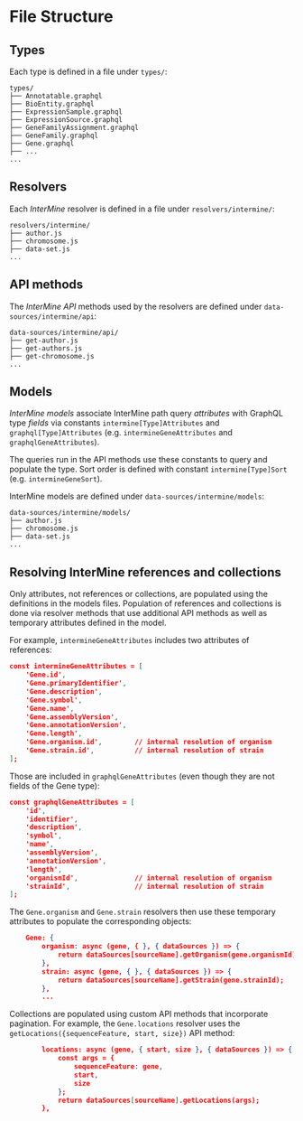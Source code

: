 # File Structure #

## Types
Each type is defined in a file under `types/`:
```
types/
├── Annotatable.graphql
├── BioEntity.graphql
├── ExpressionSample.graphql
├── ExpressionSource.graphql
├── GeneFamilyAssignment.graphql
├── GeneFamily.graphql
├── Gene.graphql
├── ...
...
```

## Resolvers
Each *InterMine* resolver is defined in a file under `resolvers/intermine/`:
```
resolvers/intermine/
├── author.js
├── chromosome.js
├── data-set.js
...
```

## API methods
The *InterMine API* methods used by the resolvers are defined under `data-sources/intermine/api`:
```
data-sources/intermine/api/
├── get-author.js
├── get-authors.js
├── get-chromosome.js
...
```

## Models
*InterMine models* associate InterMine path query *attributes* with GraphQL type *fields* via constants `intermine[Type]Attributes` and `graphql[Type]Attributes` 
(e.g. `intermineGeneAttributes` and `graphqlGeneAttributes`).

The queries run in the API methods use these constants to query and populate the type. Sort order is defined with constant `intermine[Type]Sort` (e.g. `intermineGeneSort`).

InterMine models are defined under `data-sources/intermine/models`:
```
data-sources/intermine/models/
├── author.js
├── chromosome.js
├── data-set.js
...
```

## Resolving InterMine references and collections
Only attributes, not references or collections, are populated using the definitions in the models files. Population of references and collections
is done via resolver methods that use additional API methods as well as temporary attributes defined in the model.

For example, `intermineGeneAttributes` includes two attributes of references:
```json
const intermineGeneAttributes = [
    'Gene.id',
    'Gene.primaryIdentifier',
    'Gene.description',
    'Gene.symbol',
    'Gene.name',
    'Gene.assemblyVersion',
    'Gene.annotationVersion',
    'Gene.length',
    'Gene.organism.id',        // internal resolution of organism
    'Gene.strain.id',          // internal resolution of strain
];
```
Those are included in `graphqlGeneAttributes` (even though they are not fields of the Gene type):
```json
const graphqlGeneAttributes = [
    'id',
    'identifier',
    'description',
    'symbol',
    'name',
    'assemblyVersion',
    'annotationVersion',
    'length',
    'organismId',              // internal resolution of organism
    'strainId',                // internal resolution of strain
];
```

The `Gene.organism` and `Gene.strain` resolvers then use these temporary attributes to populate the corresponding objects:
```json
    Gene: {
        organism: async (gene, { }, { dataSources }) => {
            return dataSources[sourceName].getOrganism(gene.organismId);
        },
        strain: async (gene, { }, { dataSources }) => {
            return dataSources[sourceName].getStrain(gene.strainId);
        },
        ...
```

Collections are populated using custom API methods that incorporate pagination. For example, the `Gene.locations` resolver
uses the `getLocations({sequenceFeature, start, size})` API method:
```json
        locations: async (gene, { start, size }, { dataSources }) => {
            const args = {
                sequenceFeature: gene,
                start,
                size
            };
            return dataSources[sourceName].getLocations(args);
        },
```
